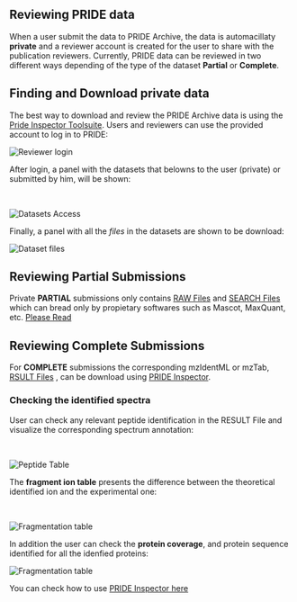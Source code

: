 ## Reviewing PRIDE data

When a user submit the data to PRIDE Archive, the data is automacillaty **private** and a reviewer account is created for the user to share with the publication reviewers. Currently, PRIDE data can be reviewed in two different ways depending of the type of the dataset **Partial** or **Complete**.

## Finding and Download private data

The best way to download and review the PRIDE Archive data is using the [Pride Inspector Toolsuite](./prideinspector). Users and reviewers can use the provided account to log in to PRIDE:

![Reviewer login](../../static/markdown/reviewpridedata/files/reviewer-login.png)

After login, a panel with the datasets that belowns to the user (private) or submitted by him, will be shown:

</br>

![Datasets Access](../../static/markdown/reviewpridedata/files/private-datasets.png)

Finally, a panel with all the _files_ in the datasets are shown to be download:

![Dataset files](../../static/markdown/reviewpridedata/files/private-files.png)

## Reviewing Partial Submissions

Private **PARTIAL** submissions only contains [RAW Files](./pridefileformats#search_files) and [SEARCH Files](./pridefileformats#search_files) which can bread only by propietary softwares such as Mascot, MaxQuant, etc. [Please Read](./pridefileformats)

## Reviewing Complete Submissions

For **COMPLETE** submissions the corresponding mzIdentML or mzTab, [RSULT Files](./pridefileformats#result_files) , can be download using [PRIDE Inspector](./prideinspector).

### Checking the identified spectra

User can check any relevant peptide identification in the RESULT File and visualize the corresponding spectrum annotation:

</br>

![Peptide Table](../../static/markdown/prideinspector/files/peptideTable2.png)

The **fragment ion table** presents the difference between the theoretical identified ion and the experimental one:

</br>

![Fragmentation table](../../static/markdown/reviewpridedata/files/fragmenttable.png)

In addition the user can check the **protein coverage**, and protein sequence identified for all the idenfied proteins:

![Fragmentation table](../../static/markdown/prideinspector/files/proteinSequence.png)

You can check how to use [PRIDE Inspector here](./prideinspector)

